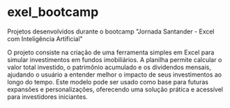 # exel_bootcamp
Projetos desenvolvidos durante o bootcamp "Jornada Santander - Excel com Inteligência Artificial"

O projeto consiste na criação de uma ferramenta simples em Excel para simular investimentos em fundos imobiliários. A planilha permite calcular o valor total 
investido, o patrimônio acumulado e os dividendos mensais, ajudando o usuário a entender melhor o impacto de seus investimentos ao longo do tempo. Este modelo pode ser 
usado como base para futuras expansões e personalizações, oferecendo uma solução prática e acessível para investidores iniciantes.
